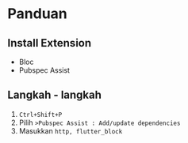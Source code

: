# Panduan

## Install Extension
- Bloc
- Pubspec Assist
## Langkah - langkah
<!-- Server Laravel -->
1. `Ctrl+Shift+P`
2. Pilih `>Pubspec Assist : Add/update dependencies`
3. Masukkan `http, flutter_block`

